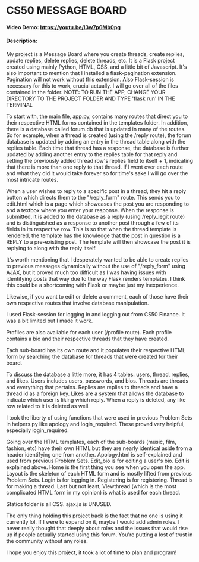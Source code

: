 # CS50 MESSAGE BOARD
#### Video Demo:  https://youtu.be/I3w7p6Mb0pg
#### Description:
My project is a Message Board where you create threads, create replies, update replies, delete replies, delete threads, etc.
It is a Flask project created using mainly Python, HTML, CSS, and a little bit of Javascript. It's also important to mention that I installed a flask-pagination extension. Pagination will not
work without this extension. Also Flask-session is necessary for this to work, crucial actually.
I will go over all of the files contained in the folder.
NOTE: TO RUN THE APP, CHANGE YOUR DIRECTORY TO THE PROJECT FOLDER AND TYPE 'flask run' IN THE TERMINAL

To start with, the main file, app.py, contains many routes that direct you to their respective HTML forms contained in the templates folder. In addition, there is a database called forum.db
that is updated in many of the routes. So for example, when a thread is created (using the /reply route), the forum database is updated by adding an entry in the thread table along with the replies table. Each time that thread has a response, the database is further updated by adding another entry to the replies table for that reply and setting the previously added thread row's replies field to itself + 1, indicating that there is more than one reply to that thread. If I went over each route and what they did it would take forever so for time's sake I will go over the most intricate routes.

When a user wishes to reply to a specific post in a thread, they hit a reply button which directs them to the "/reply_form" route. This sends you to edit.html which is a page which showcases the
post you are responding to and a textbox where you enter your response. When the response is submitted, it is added to the database as a reply (using /reply_legit route) and is distinguished as a response to another post through a few of its fields in its respective row. This is so that when the thread template is rendered, the template has the knowledge that the post in question is a REPLY to a pre-existing post. The template will then showcase the post it is replying to along with the reply itself.

It's worth mentioning that I desperately wanted to be able to create replies to previous messages dynamically without the use of "/reply_form" using AJAX, but it proved much too difficult as I was having issues with identifying posts that way due to the way Flask renders templates. I think this could be a shortcoming with Flask or maybe just my inexperience.

Likewise, if you want to edit or delete a comment, each of those have their own respective routes that involve database manipulation.

I used Flask-session for logging in and logging out from CS50 Finance. It was a bit limited but I made it work.

Profiles are also available for each user (/profile route). Each profile contains a bio and their respective threads that they have created.

Each sub-board has its own route and it populates their respective HTML form by searching the database for threads that were created for their board.

To discuss the database a little more, it has 4 tables: users, thread, replies, and likes. Users includes users, passwords, and bios. Threads are threads and everything that pertains. Replies are replies to threads and have a thread id as a foreign key. Likes are a system that allows the database to indicate which user is liking which reply. When a reply is deleted, any like row related to it is deleted as well.

I took the liberty of using functions that were used in previous Problem Sets in helpers.py like apology and login_required. These proved very helpful, especially login_required.

Going over the HTML templates, each of the sub-boards (music, film, fashion, etc) have their own HTML but they are nearly identical aside from a header identifying one from another.
Apology.html is self-explained and used from previous Problem Sets. Edit_bio is for editing a user's bio. Edit is explained above. Home is the first thing you see when you open the app.
Layout is the skeleton of each HTML form and is mostly lifted from previous Problem Sets. Login is for logging in. Registering is for registering. Thread is for making a thread.
Last but not least, Viewthread (which is the most complicated HTML form in my opinion) is what is used for each thread.

Statics folder is all CSS. ajax.js is UNUSED.

The only thing holding this project back is the fact that no one is using it currently lol. If I were to expand on it, maybe I would add admin roles. I never really thought that deeply about
roles and the issues that would rise up if people actually started using this forum. You're putting a lost of trust in the community without any roles.

I hope you enjoy this project, it took a lot of time to plan and program!